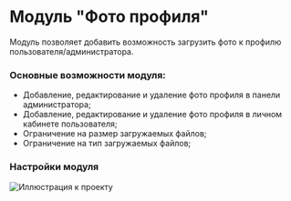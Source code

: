 # Модуль "Фото профиля"

Модуль позволяет добавить возможность загрузить фото к профилю пользователя/администратора. 
### Основные возможности модуля:

- Добавление, редактирование и удаление фото профиля в панели администратора;
- Добавление, редактирование и удаление фото профиля в личном кабинете пользователя;
- Ограничение на размер загружаемых файлов;
- Ограничение на тип загружаемых файлов;

### Настройки модуля


![Иллюстрация к проекту](https://github.com/alwongs/addon-profile-photo/tree/main/readme-images/settings)
